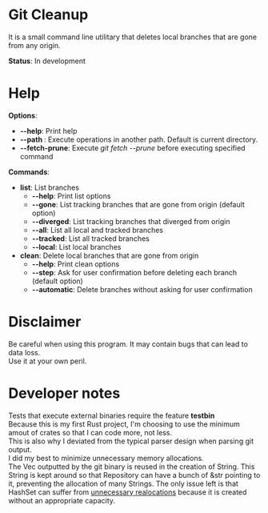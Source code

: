 # Git Cleanup

It is a small command line utilitary that deletes local branches that are gone from any origin.  

**Status**: In development

# Help

**Options**:  
  - **--help**: Print help  
  - **--path <PATH>**: Execute operations in another path. Default is current directory.  
  - **--fetch-prune**: Execute *git fetch --prune* before executing specified command  

**Commands**:
  - **list**: List branches
    - **--help**: Print list options
    - **--gone**:     List tracking branches that are gone from origin (default option)
    - **--diverged**: List tracking branches that diverged from origin
    - **--all**:  List all local and tracked branches
    - **--tracked**:  List all tracked branches
    - **--local**:    List local branches
  - **clean**: Delete local branches that are gone from origin
    - **--help**:      Print clean options
    - **--step**: Ask for user confirmation before deleting each branch (default option)
    - **--automatic**: Delete branches without asking for user confirmation
</code>

# Disclaimer

Be careful when using this program. It may contain bugs that can lead to data loss.  
Use it at your own peril.

# Developer notes

Tests that execute external binaries require the feature **testbin**  
Because this is my first Rust project, I'm choosing to use the minimum amout of crates so that I can code more, not less.  
This is also why I deviated from the typical parser design when parsing git output.  
I did my best to minimize unnecessary memory allocations.  
The Vec<u8> outputted by the git binary is reused in the creation of String. This String is kept around so that Repository can have a bunch of &str pointing to it, preventing the allocation of many Strings.
The only issue left is that HashSet can suffer from [unnecessary realocations](https://github.com/dantas/git-cleanup/blob/4f745f673d74f7ee19532518f954786710352f6d/src/git/repository.rs#L16) because it is created without an appropriate capacity.